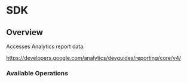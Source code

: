 # SDK

## Overview

Accesses Analytics report data.

<https://developers.google.com/analytics/devguides/reporting/core/v4/>
### Available Operations

